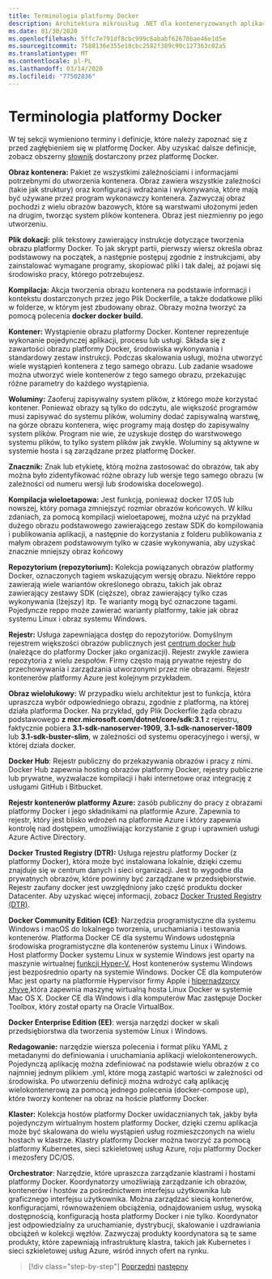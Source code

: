 ```yaml
---
title: Terminologia platformy Docker
description: Architektura mikrousług .NET dla konteneryzowanych aplikacji .NET | Terminologia docker
ms.date: 01/30/2020
ms.openlocfilehash: 5ffc7e791df8cbc999c6ababf62670bae46e1d5e
ms.sourcegitcommit: 7588136e355e10cbc2582f389c90c127363c02a5
ms.translationtype: MT
ms.contentlocale: pl-PL
ms.lasthandoff: 03/14/2020
ms.locfileid: "77502836"
---
```

# <a name="docker-terminology"></a>Terminologia platformy Docker

W tej sekcji wymieniono terminy i definicje, które należy zapoznać się z przed zagłębieniem się w platformę Docker. Aby uzyskać dalsze definicje, zobacz obszerny [słownik](https://docs.docker.com/glossary/) dostarczony przez platformę Docker.

**Obraz kontenera:** Pakiet ze wszystkimi zależnościami i informacjami potrzebnymi do utworzenia kontenera. Obraz zawiera wszystkie zależności (takie jak struktury) oraz konfiguracji wdrażania i wykonywania, które mają być używane przez program wykonawczy kontenera. Zazwyczaj obraz pochodzi z wielu obrazów bazowych, które są warstwami ułożonymi jeden na drugim, tworząc system plików kontenera. Obraz jest niezmienny po jego utworzeniu.

**Plik dokacji:** plik tekstowy zawierający instrukcje dotyczące tworzenia obrazu platformy Docker. To jak skrypt partii, pierwszy wiersz określa obraz podstawowy na początek, a następnie postępuj zgodnie z instrukcjami, aby zainstalować wymagane programy, skopiować pliki i tak dalej, aż pojawi się środowisko pracy, którego potrzebujesz.

**Kompilacja:** Akcja tworzenia obrazu kontenera na podstawie informacji i kontekstu dostarczonych przez jego Plik Dockerfile, a także dodatkowe pliki w folderze, w którym jest zbudowany obraz. Obrazy można tworzyć za pomocą polecenia **docker docker build.**

**Kontener:** Wystąpienie obrazu platformy Docker. Kontener reprezentuje wykonanie pojedynczej aplikacji, procesu lub usługi. Składa się z zawartości obrazu platformy Docker, środowiska wykonywania i standardowy zestaw instrukcji. Podczas skalowania usługi, można utworzyć wiele wystąpień kontenera z tego samego obrazu. Lub zadanie wsadowe można utworzyć wiele kontenerów z tego samego obrazu, przekazując różne parametry do każdego wystąpienia.

**Woluminy:** Zaoferuj zapisywalny system plików, z którego może korzystać kontener. Ponieważ obrazy są tylko do odczytu, ale większość programów musi zapisywać do systemu plików, woluminy dodać zapisywalną warstwę, na górze obrazu kontenera, więc programy mają dostęp do zapisywalny system plików. Program nie wie, że uzyskuje dostęp do warstwowego systemu plików, to tylko system plików jak zwykle. Woluminy są aktywne w systemie hosta i są zarządzane przez platformę Docker.

**Znacznik:** Znak lub etykietę, którą można zastosować do obrazów, tak aby można było zidentyfikować różne obrazy lub wersje tego samego obrazu (w zależności od numeru wersji lub środowiska docelowego).

**Kompilacja wieloetapowa:** Jest funkcją, ponieważ docker 17.05 lub nowszej, który pomaga zmniejszyć rozmiar obrazów końcowych. W kilku zdaniach, za pomocą kompilacji wieloetapowej, można użyć na przykład dużego obrazu podstawowego zawierającego zestaw SDK do kompilowania i publikowania aplikacji, a następnie do korzystania z folderu publikowania z małym obrazem podstawowym tylko w czasie wykonywania, aby uzyskać znacznie mniejszy obraz końcowy

**Repozytorium (repozytorium):** Kolekcja powiązanych obrazów platformy Docker, oznaczonych tagiem wskazującym wersję obrazu. Niektóre reppo zawierają wiele wariantów określonego obrazu, takich jak obraz zawierający zestawy SDK (cięższe), obraz zawierający tylko czas wykonywania (lżejszy) itp. Te warianty mogą być oznaczone tagami. Pojedyncze reppo może zawierać warianty platformy, takie jak obraz systemu Linux i obraz systemu Windows.

**Rejestr:** Usługa zapewniająca dostęp do repozytoriów. Domyślnym rejestrem większości obrazów publicznych jest [centrum docker hub](https://hub.docker.com/) (należące do platformy Docker jako organizacji). Rejestr zwykle zawiera repozytoria z wielu zespołów. Firmy często mają prywatne rejestry do przechowywania i zarządzania utworzonymi przez nie obrazami. Rejestr kontenerów platformy Azure jest kolejnym przykładem.

**Obraz wielołukowy:** W przypadku wielu architektur jest to funkcja, która upraszcza wybór odpowiedniego obrazu, zgodnie z platformą, na której działa platforma Docker. Na przykład, gdy Plik Dockerfile żąda obrazu podstawowego **z mcr.microsoft.com/dotnet/core/sdk:3.1** z rejestru, faktycznie pobiera **3.1-sdk-nanoserver-1909**, **3.1-sdk-nanoserver-1809** lub **3.1-sdk-buster-slim**, w zależności od systemu operacyjnego i wersji, w której działa docker.

**Docker Hub**: Rejestr publiczny do przekazywania obrazów i pracy z nimi. Docker Hub zapewnia hosting obrazów platformy Docker, rejestry publiczne lub prywatne, wyzwalacze kompilacji i haki internetowe oraz integrację z usługami GitHub i Bitbucket.

**Rejestr kontenerów platformy Azure:** zasób publiczny do pracy z obrazami platformy Docker i jego składnikami na platformie Azure. Zapewnia to rejestr, który jest blisko wdrożeń na platformie Azure i który zapewnia kontrolę nad dostępem, umożliwiając korzystanie z grup i uprawnień usługi Azure Active Directory.

**Docker Trusted Registry (DTR):** Usługa rejestru platformy Docker (z platformy Docker), która może być instalowana lokalnie, dzięki czemu znajduje się w centrum danych i sieci organizacji. Jest to wygodne dla prywatnych obrazów, które powinny być zarządzane w przedsiębiorstwie. Rejestr zaufany docker jest uwzględniony jako część produktu docker Datacenter. Aby uzyskać więcej informacji, zobacz [Docker Trusted Registry (DTR)](https://docs.docker.com/docker-trusted-registry/overview/).

**Docker Community Edition (CE)**: Narzędzia programistyczne dla systemu Windows i macOS do lokalnego tworzenia, uruchamiania i testowania kontenerów. Platforma Docker CE dla systemu Windows udostępnia środowiska programistyczne dla kontenerów systemu Linux i Windows. Host platformy Docker systemu Linux w systemie Windows jest oparty na maszynie wirtualnej [funkcji Hyper-V.](https://www.microsoft.com/cloud-platform/server-virtualization) Host kontenerów systemu Windows jest bezpośrednio oparty na systemie Windows. Docker CE dla komputerów Mac jest oparty na platformie Hypervisor firmy Apple i [hipernadzorcy xhyve,](https://github.com/mist64/xhyve)która zapewnia maszynę wirtualną hosta Linux Docker w systemie Mac OS X. Docker CE dla Windows i dla komputerów Mac zastępuje Docker Toolbox, który został oparty na Oracle VirtualBox.

**Docker Enterprise Edition (EE)**: wersja narzędzi docker w skali przedsiębiorstwa dla tworzenia systemów Linux i Windows.

**Redagowanie:** narzędzie wiersza polecenia i format pliku YAML z metadanymi do definiowania i uruchamiania aplikacji wielokontenerowych. Pojedynczą aplikację można zdefiniować na podstawie wielu obrazów z co najmniej jednym plikiem .yml, które mogą zastąpić wartości w zależności od środowiska. Po utworzeniu definicji można wdrożyć całą aplikację wielokontenerową za pomocą jednego polecenia (docker-compose up), które tworzy kontener na obraz na hoście platformy Docker.

**Klaster:** Kolekcja hostów platformy Docker uwidacznianych tak, jakby była pojedynczym wirtualnym hostem platformy Docker, dzięki czemu aplikacja może być skalowana do wielu wystąpień usług rozmieszczonych na wielu hostach w klastrze. Klastry platformy Docker można tworzyć za pomocą platformy Kubernetes, sieci szkieletowej usług Azure, roju platformy Docker i mezosfery DC/OS.

**Orchestrator**: Narzędzie, które upraszcza zarządzanie klastrami i hostami platformy Docker. Koordynatorzy umożliwiają zarządzanie ich obrazów, kontenerów i hostów za pośrednictwem interfejsu użytkownika lub graficznego interfejsu użytkownika. Można zarządzać siecią kontenerów, konfiguracjami, równoważeniem obciążenia, odnajdowaniem usług, wysoką dostępnością, konfiguracją hosta platformy Docker i nie tylko. Koordynator jest odpowiedzialny za uruchamianie, dystrybucji, skalowanie i uzdrawiania obciążeń w kolekcji węzłów. Zazwyczaj produkty koordynatora są te same produkty, które zapewniają infrastrukturę klastra, takich jak Kubernetes i sieci szkieletowej usług Azure, wśród innych ofert na rynku.

>[!div class="step-by-step"]
>[Poprzedni](docker-defined.md)
>[następny](docker-containers-images-registries.md)
